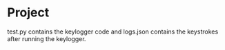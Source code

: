 # Project
test.py contains the keylogger code and logs.json contains the keystrokes after running the keylogger.

